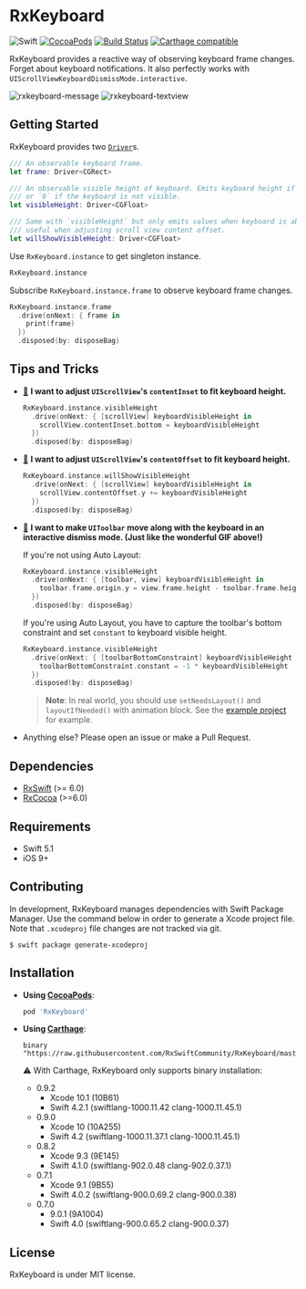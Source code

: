 # RxKeyboard

![Swift](https://img.shields.io/badge/Swift-5.0-orange.svg)
[![CocoaPods](http://img.shields.io/cocoapods/v/RxKeyboard.svg)](https://cocoapods.org/pods/RxKeyboard)
[![Build Status](https://travis-ci.org/RxSwiftCommunity/RxKeyboard.svg?branch=master)](https://travis-ci.org/RxSwiftCommunity/RxKeyboard)
[![Carthage compatible](https://img.shields.io/badge/Carthage-compatible-4BC51D.svg?style=flat)](https://github.com/Carthage/Carthage)

RxKeyboard provides a reactive way of observing keyboard frame changes. Forget about keyboard notifications. It also perfectly works with `UIScrollViewKeyboardDismissMode.interactive`.

![rxkeyboard-message](https://cloud.githubusercontent.com/assets/931655/22062707/625eea7a-ddbe-11e6-9984-529abae1bd1a.gif)
![rxkeyboard-textview](https://cloud.githubusercontent.com/assets/931655/19223656/14bd915c-8eb0-11e6-93ea-7618fc9c5d81.gif)

## Getting Started

RxKeyboard provides two [`Driver`](https://github.com/ReactiveX/RxSwift/blob/master/Documentation/Traits.md#driver)s.

```swift
/// An observable keyboard frame.
let frame: Driver<CGRect>

/// An observable visible height of keyboard. Emits keyboard height if the keyboard is visible
/// or `0` if the keyboard is not visible.
let visibleHeight: Driver<CGFloat>

/// Same with `visibleHeight` but only emits values when keyboard is about to show. This is
/// useful when adjusting scroll view content offset.
let willShowVisibleHeight: Driver<CGFloat>
```

Use `RxKeyboard.instance` to get singleton instance.

```swift
RxKeyboard.instance
```

Subscribe `RxKeyboard.instance.frame` to observe keyboard frame changes.

```swift
RxKeyboard.instance.frame
  .drive(onNext: { frame in
    print(frame)
  })
  .disposed(by: disposeBag)
```

## Tips and Tricks

- <a name="tip-content-inset" href="#tip-content-inset">🔗</a> **I want to adjust `UIScrollView`'s `contentInset` to fit keyboard height.**

    ```swift
    RxKeyboard.instance.visibleHeight
      .drive(onNext: { [scrollView] keyboardVisibleHeight in
        scrollView.contentInset.bottom = keyboardVisibleHeight
      })
      .disposed(by: disposeBag)
    ```

- <a name="tip-content-offset" href="#tip-content-offset">🔗</a> **I want to adjust `UIScrollView`'s `contentOffset` to fit keyboard height.**

    ```swift
    RxKeyboard.instance.willShowVisibleHeight
      .drive(onNext: { [scrollView] keyboardVisibleHeight in
        scrollView.contentOffset.y += keyboardVisibleHeight
      })
      .disposed(by: disposeBag)
    ```

- <a name="tip-toolbar" href="#tip-toolbar">🔗</a> **I want to make `UIToolbar` move along with the keyboard in an interactive dismiss mode. (Just like the wonderful GIF above!)**

    If you're not using Auto Layout:

    ```swift
    RxKeyboard.instance.visibleHeight
      .drive(onNext: { [toolbar, view] keyboardVisibleHeight in
        toolbar.frame.origin.y = view.frame.height - toolbar.frame.height - keyboardVisibleHeight
      })
      .disposed(by: disposeBag)
    ```

    If you're using Auto Layout, you have to capture the toolbar's bottom constraint and set `constant` to keyboard visible height.

    ```swift
    RxKeyboard.instance.visibleHeight
      .drive(onNext: { [toolbarBottomConstraint] keyboardVisibleHeight in
        toolbarBottomConstraint.constant = -1 * keyboardVisibleHeight
      })
      .disposed(by: disposeBag)
    ```

    > **Note**: In real world, you should use `setNeedsLayout()` and `layoutIfNeeded()` with animation block. See the [example project](https://github.com/RxSwiftCommunity/RxKeyboard/blob/master/Example/Sources/ViewControllers/MessageListViewController.swift#L92-L105) for example.

- Anything else? Please open an issue or make a Pull Request.
    
## Dependencies

- [RxSwift](https://github.com/ReactiveX/RxSwift) (>= 6.0)
- [RxCocoa](https://github.com/ReactiveX/RxSwift) (>=6.0)

## Requirements

- Swift 5.1
- iOS 9+

## Contributing

In development, RxKeyboard manages dependencies with Swift Package Manager. Use the command below in order to generate a Xcode project file. Note that `.xcodeproj` file changes are not tracked via git.

```console
$ swift package generate-xcodeproj
```

## Installation

- **Using [CocoaPods](https://cocoapods.org)**:

    ```ruby
    pod 'RxKeyboard'
    ```

- **Using [Carthage](https://github.com/Carthage/Carthage)**:

    ```
    binary "https://raw.githubusercontent.com/RxSwiftCommunity/RxKeyboard/master/RxKeyboard.json"
    ```

    ⚠️ With Carthage, RxKeyboard only supports binary installation:
    * 0.9.2
        * Xcode 10.1 (10B61)
        * Swift 4.2.1 (swiftlang-1000.11.42 clang-1000.11.45.1)
    * 0.9.0
        * Xcode 10 (10A255)
        * Swift 4.2 (swiftlang-1000.11.37.1 clang-1000.11.45.1)
    * 0.8.2
        * Xcode 9.3 (9E145)
        * Swift 4.1.0 (swiftlang-902.0.48 clang-902.0.37.1)
    * 0.7.1
        * Xcode 9.1 (9B55)
        * Swift 4.0.2 (swiftlang-900.0.69.2 clang-900.0.38)
    * 0.7.0
        * 9.0.1 (9A1004)
        * Swift 4.0 (swiftlang-900.0.65.2 clang-900.0.37)

## License

RxKeyboard is under MIT license.
